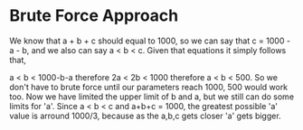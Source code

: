 # Brute Force Approach

We know that a + b + c should equal to 1000, so we can say that c = 1000 - a - b, and we also can say a < b < c. Given that equations it simply follows that,

a < b < 1000-b-a therefore 2a < 2b < 1000 therefore a < b < 500. So we don't have to brute force until our parameters reach 1000, 500 would work too. Now we have limited the upper limit of b and a, but we still can do some limits for 'a'. Since a < b < c and a+b+c = 1000, the greatest possible 'a' value is arround 1000/3, because as the a,b,c gets closer 'a' gets bigger.   

